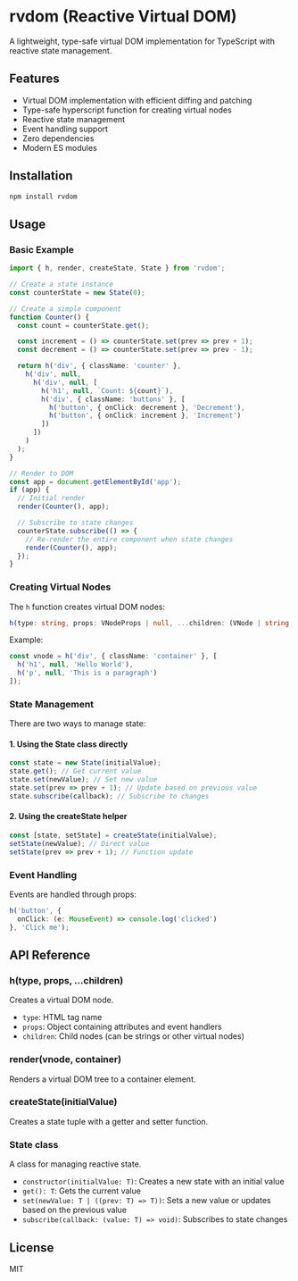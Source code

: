 # rvdom (Reactive Virtual DOM)

A lightweight, type-safe virtual DOM implementation for TypeScript with reactive state management.

## Features

- Virtual DOM implementation with efficient diffing and patching
- Type-safe hyperscript function for creating virtual nodes
- Reactive state management
- Event handling support
- Zero dependencies
- Modern ES modules

## Installation

```bash
npm install rvdom
```

## Usage

### Basic Example

```typescript
import { h, render, createState, State } from 'rvdom';

// Create a state instance
const counterState = new State(0);

// Create a simple component
function Counter() {
  const count = counterState.get();

  const increment = () => counterState.set(prev => prev + 1);
  const decrement = () => counterState.set(prev => prev - 1);

  return h('div', { className: 'counter' }, 
    h('div', null, 
      h('div', null, [
        h('h1', null, `Count: ${count}`),
        h('div', { className: 'buttons' }, [
          h('button', { onClick: decrement }, 'Decrement'),
          h('button', { onClick: increment }, 'Increment')
        ])
      ])
    )
  );
}

// Render to DOM
const app = document.getElementById('app');
if (app) {
  // Initial render
  render(Counter(), app);

  // Subscribe to state changes
  counterState.subscribe(() => {
    // Re-render the entire component when state changes
    render(Counter(), app);
  });
}
```

### Creating Virtual Nodes

The `h` function creates virtual DOM nodes:

```typescript
h(type: string, props: VNodeProps | null, ...children: (VNode | string | null)[]): VNode
```

Example:
```typescript
const vnode = h('div', { className: 'container' }, [
  h('h1', null, 'Hello World'),
  h('p', null, 'This is a paragraph')
]);
```

### State Management

There are two ways to manage state:

#### 1. Using the State class directly

```typescript
const state = new State(initialValue);
state.get(); // Get current value
state.set(newValue); // Set new value
state.set(prev => prev + 1); // Update based on previous value
state.subscribe(callback); // Subscribe to changes
```

#### 2. Using the createState helper

```typescript
const [state, setState] = createState(initialValue);
setState(newValue); // Direct value
setState(prev => prev + 1); // Function update
```

### Event Handling

Events are handled through props:

```typescript
h('button', { 
  onClick: (e: MouseEvent) => console.log('clicked') 
}, 'Click me');
```

## API Reference

### h(type, props, ...children)

Creates a virtual DOM node.

- `type`: HTML tag name
- `props`: Object containing attributes and event handlers
- `children`: Child nodes (can be strings or other virtual nodes)

### render(vnode, container)

Renders a virtual DOM tree to a container element.

### createState<T>(initialValue)

Creates a state tuple with a getter and setter function.

### State<T> class

A class for managing reactive state.

- `constructor(initialValue: T)`: Creates a new state with an initial value
- `get(): T`: Gets the current value
- `set(newValue: T | ((prev: T) => T))`: Sets a new value or updates based on the previous value
- `subscribe(callback: (value: T) => void)`: Subscribes to state changes

## License

MIT 
